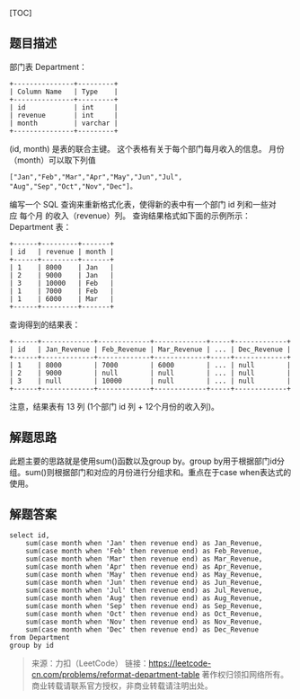 [TOC]
## 题目描述
部门表 Department：
```mysql
+---------------+---------+
| Column Name   | Type    |
+---------------+---------+
| id            | int     |
| revenue       | int     |
| month         | varchar |
+---------------+---------+
```
(id, month) 是表的联合主键。
这个表格有关于每个部门每月收入的信息。
月份（month）可以取下列值 
```mysql
["Jan","Feb","Mar","Apr","May","Jun","Jul",
"Aug","Sep","Oct","Nov","Dec"]。
```
编写一个 SQL 查询来重新格式化表，使得新的表中有一个部门 id 列和一些对应 每个月 的收入（revenue）列。
查询结果格式如下面的示例所示：
Department 表：
```mysql
+------+---------+-------+
| id   | revenue | month |
+------+---------+-------+
| 1    | 8000    | Jan   |
| 2    | 9000    | Jan   |
| 3    | 10000   | Feb   |
| 1    | 7000    | Feb   |
| 1    | 6000    | Mar   |
+------+---------+-------+
```

查询得到的结果表：
```mysql
+------+-------------+-------------+-------------+-----+-------------+
| id   | Jan_Revenue | Feb_Revenue | Mar_Revenue | ... | Dec_Revenue |
+------+-------------+-------------+-------------+-----+-------------+
| 1    | 8000        | 7000        | 6000        | ... | null        |
| 2    | 9000        | null        | null        | ... | null        |
| 3    | null        | 10000       | null        | ... | null        |
+------+-------------+-------------+-------------+-----+-------------+
```
注意，结果表有 13 列 (1个部门 id 列 + 12个月份的收入列)。

## 解题思路

此题主要的思路就是使用sum()函数以及group by。group by用于根据部门id分组。sum()则根据部门和对应的月份进行分组求和。重点在于case when表达式的使用。

## 解题答案

```mysql
select id,
    sum(case month when 'Jan' then revenue end) as Jan_Revenue,
    sum(case month when 'Feb' then revenue end) as Feb_Revenue,
    sum(case month when 'Mar' then revenue end) as Mar_Revenue,
    sum(case month when 'Apr' then revenue end) as Apr_Revenue,
    sum(case month when 'May' then revenue end) as May_Revenue,
    sum(case month when 'Jun' then revenue end) as Jun_Revenue,
    sum(case month when 'Jul' then revenue end) as Jul_Revenue,
    sum(case month when 'Aug' then revenue end) as Aug_Revenue,
    sum(case month when 'Sep' then revenue end) as Sep_Revenue,
    sum(case month when 'Oct' then revenue end) as Oct_Revenue,
    sum(case month when 'Nov' then revenue end) as Nov_Revenue,
    sum(case month when 'Dec' then revenue end) as Dec_Revenue
from Department
group by id
```

> 来源：力扣（LeetCode）
链接：https://leetcode-cn.com/problems/reformat-department-table
著作权归领扣网络所有。商业转载请联系官方授权，非商业转载请注明出处。